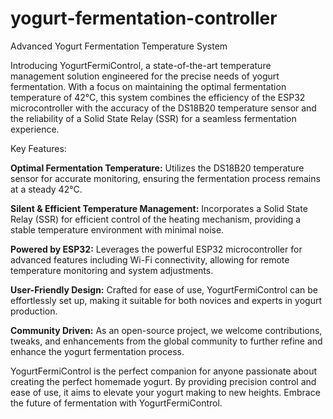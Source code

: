 # yogurt-fermentation-controller
Advanced Yogurt Fermentation Temperature System

Introducing YogurtFermiControl, a state-of-the-art temperature management solution engineered for the precise needs of yogurt fermentation. With a focus on maintaining the optimal fermentation temperature of 42°C, this system combines the efficiency of the ESP32 microcontroller with the accuracy of the DS18B20 temperature sensor and the reliability of a Solid State Relay (SSR) for a seamless fermentation experience.

Key Features:

**Optimal Fermentation Temperature:** Utilizes the DS18B20 temperature sensor for accurate monitoring, ensuring the fermentation process remains at a steady 42°C.

**Silent & Efficient Temperature Management:** Incorporates a Solid State Relay (SSR) for efficient control of the heating mechanism, providing a stable temperature environment with minimal noise.

**Powered by ESP32:** Leverages the powerful ESP32 microcontroller for advanced features including Wi-Fi connectivity, allowing for remote temperature monitoring and system adjustments.

**User-Friendly Design:** Crafted for ease of use, YogurtFermiControl can be effortlessly set up, making it suitable for both novices and experts in yogurt production.

**Community Driven:** As an open-source project, we welcome contributions, tweaks, and enhancements from the global community to further refine and enhance the yogurt fermentation process.

YogurtFermiControl is the perfect companion for anyone passionate about creating the perfect homemade yogurt. By providing precision control and ease of use, it aims to elevate your yogurt making to new heights. Embrace the future of fermentation with YogurtFermiControl.
